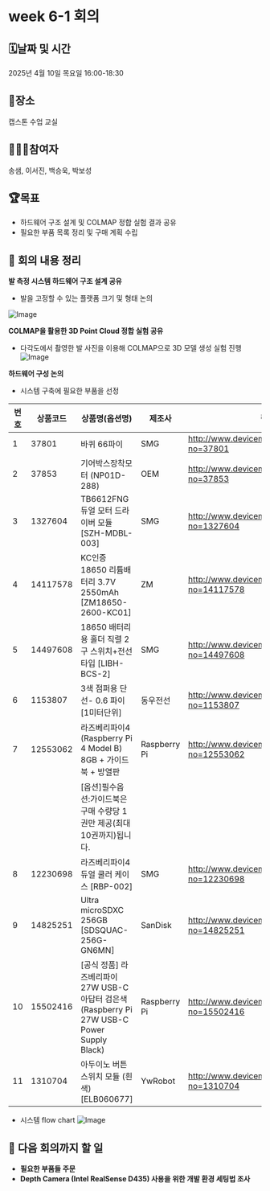 # week 6-1 회의

## 🗓️날짜 및 시간

2025년 4월 10일 목요일 16:00-18:30

## 🗽장소

캡스톤 수업 교실

## 🙇🏻‍♂️참여자

송샘, 이서진, 백승욱, 박보성

## 🏆목표

- 하드웨어 구조 설계 및 COLMAP 정합 실험 결과 공유
- 필요한 부품 목록 정리 및 구매 계획 수립

## 📌 회의 내용 정리

**발 측정 시스템 하드웨어 구조 설계 공유**

- 발을 고정할 수 있는 플랫폼 크기 및 형태 논의

![Image](https://github.com/user-attachments/assets/c39d4acc-2ed8-4c9a-99e7-8f2abbe8677a)

**COLMAP을 활용한 3D Point Cloud 정합 실험 공유**

- 다각도에서 촬영한 발 사진을 이용해 COLMAP으로 3D 모델 생성 실험 진행
![Image](https://github.com/user-attachments/assets/bf19a674-db86-426a-b838-46cbe627b927)

**하드웨어 구성 논의**

- 시스템 구축에 필요한 부품을 선정

| 번호 | 상품코드 | 상품명(옵션명) | 제조사 | 링크 | 수량 | 단가 | 합계금액 |
| --- | --- | --- | --- | --- | --- | --- | --- |
| 1 | 37801 | 바퀴 66파이 | SMG | http://www.devicemart.co.kr/goods/view?no=37801 | 4 | 800 | 3,200 |
| 2 | 37853 | 기어박스장착모터 (NP01D-288) | OEM | http://www.devicemart.co.kr/goods/view?no=37853 | 6 | 1,800 | 10,800 |
| 3 | 1327604 | TB6612FNG 듀얼 모터 드라이버 모듈 [SZH-MDBL-003] | SMG | http://www.devicemart.co.kr/goods/view?no=1327604 | 2 | 4,200 | 8,400 |
| 4 | 14117578 | KC인증 18650 리튬배터리 3.7V 2550mAh [ZM18650-2600-KC01] | ZM | http://www.devicemart.co.kr/goods/view?no=14117578 | 2 | 4,000 | 8,000 |
| 5 | 14497608 | 18650 배터리용 홀더 직렬 2구 스위치+전선 타입 [LIBH-BCS-2] | SMG | http://www.devicemart.co.kr/goods/view?no=14497608 | 1 | 600 | 600 |
| 6 | 1153807 | 3색 점퍼용 단선- 0.6 파이 [1미터단위] | 동우전선 | http://www.devicemart.co.kr/goods/view?no=1153807 | 2 | 400 | 800 |
| 7 | 12553062 | 라즈베리파이4 (Raspberry Pi 4 Model B) 8GB + 가이드북 + 방열판 | Raspberry Pi | http://www.devicemart.co.kr/goods/view?no=12553062 | 1 | 112,700 | 112,700 |
|  |  | [옵션]필수옵션:가이드북은 구매 수량당 1권만 제공(최대 10권까지)됩니다. |  |  |  |  |  |
| 8 | 12230698 | 라즈베리파이4 듀얼 쿨러 케이스 [RBP-002] | SMG | http://www.devicemart.co.kr/goods/view?no=12230698 | 1 | 12,000 | 12,000 |
| 9 | 14825251 | Ultra microSDXC 256GB [SDSQUAC-256G-GN6MN] | SanDisk | http://www.devicemart.co.kr/goods/view?no=14825251 | 1 | 25,300 | 25,300 |
| 10 | 15502416 | [공식 정품] 라즈베리파이 27W USB-C 아답터 검은색 (Raspberry Pi 27W USB-C Power Supply Black) | Raspberry Pi | http://www.devicemart.co.kr/goods/view?no=15502416 | 1 | 16,400 | 16,400 |
| 11 | 1310704 | 아두이노 버튼 스위치 모듈 (흰색) [ELB060677] | YwRobot | http://www.devicemart.co.kr/goods/view?no=1310704 | 3 | 1,500 | 4,500 |

- 시스템 flow chart
  ![Image](https://github.com/user-attachments/assets/eb946e9d-b546-4f6e-aef1-ecfbed510ff6)

## 📌 **다음 회의까지 할 일**

- **필요한 부품들 주문**
- **Depth Camera (Intel RealSense D435) 사용을 위한 개발 환경 세팅법 조사**
